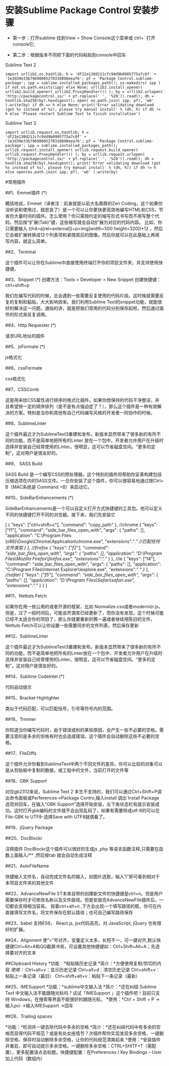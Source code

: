 # 安装Sublime Package Control 安装步骤

* 第一步：打开sublime 找到View > Show Console这个菜单或 ctrl+` 打开 console它;

* 第二步：根据版本不同把下面的代码粘贴到console中回车

Sublime Text 2
```
import urllib2,os,hashlib; h = 'df21e130d211cfc94d9b0905775a7c0f' + '1e3d39e33b79698005270310898eea76'; pf = 'Package Control.sublime-package'; ipp = sublime.installed_packages_path(); os.makedirs( ipp ) if not os.path.exists(ipp) else None; urllib2.install_opener( urllib2.build_opener( urllib2.ProxyHandler()) ); by = urllib2.urlopen( 'http://packagecontrol.io/' + pf.replace(' ', '%20')).read(); dh = hashlib.sha256(by).hexdigest(); open( os.path.join( ipp, pf), 'wb' ).write(by) if dh == h else None; print('Error validating download (got %s instead of %s), please try manual install' % (dh, h) if dh != h else 'Please restart Sublime Text to finish installation')
```


Sublime Text 3
```
import urllib.request,os,hashlib; h = 'df21e130d211cfc94d9b0905775a7c0f' + '1e3d39e33b79698005270310898eea76'; pf = 'Package Control.sublime-package'; ipp = sublime.installed_packages_path(); urllib.request.install_opener( urllib.request.build_opener( urllib.request.ProxyHandler()) ); by = urllib.request.urlopen( 'http://packagecontrol.io/' + pf.replace(' ', '%20')).read(); dh = hashlib.sha256(by).hexdigest(); print('Error validating download (got %s instead of %s), please try manual install' % (dh, h)) if dh != h else open(os.path.join( ipp, pf), 'wb' ).write(by)
```


#常用插件

##1、Emmet插件 (*)

概括地说，Emmet（译者注：前身就是以前大名鼎鼎的Zen Coding，这个如果你没听说和使用过，就悲哀了）是一个可以让你更快更高效地编写HTML和CSS，节省你大量时间的插件。怎么使用？你只需按约定的缩写形式书写而不用写整个代码，然后按“扩展(Tab)”键，这些缩写就会自动扩展为对应的代码内容。 比如，你只需要输入 ((h4>a[rel=external])+p>img[width=500 height=320])*12 ，然后它会被扩展转换成12个列表项和紧随其后的图像。然后你就可以在此基础上再填写内容，就这么简单。

##2、Terminal

这个插件可以让你在Sublime中直接使用终端打开你的项目文件夹，并支持使用快捷键。

##3、Snippet (*)
创建方法：Tools > Developer > New Snippet
创建快捷键：ctrl+shift+p

我们在编写代码的时候，总会遇到一些需要反复使用的代码片段。这时候就需要反复的复制和黏贴，大大影响效率。我们利用Sublime Text的snippet功能，就能很好的解决这一问题。通俗的讲，就是把我们常用的代码分别保存起啦，然后通过插件的形式来反复调用。

##4、Http Requester (*)

请求URL地址的插件


##5、jsFormate (*)

js格式化

##6、cssFormate

css格式化


##7、CSSComb

这是用来给CSS属性进行排序的格式化插件。如果你想保持的代码干净整洁，并且希望按一定的顺序排列（是不是有点强迫症了？），那么这个插件是一种有效解决的方案。特别是当你和其他有自己代码编写风格的开发者一同协作的时候。



##8、SublimeLinter

这个插件最近才为SublimeText3重建和发布。新版本显然带来了很多新的有所不同的功能，而不是简单地把所有的Linter 放在一个包中，开发者允许用户在升级时选择并安装自己经常使用的Linter。很明显，这可以节省磁盘空间。“更多的定制”，这对用户是很友好的。


##9、 SASS Build

SASS Build 是一个编写CSS的预处理器。这个特别的插件将帮助你妥善构建包括压缩选项在内的SASS文件。一旦你安装了这个插件，你可以很容易地通过按Ctrl+ B（MAC系统是 Command +B）来启动它。


##10、SideBarEnhancements (*)

SideBarEnhancements是一个可以自定义打开方式快捷键的工具包。他可以定义不同的快捷键打开不同的浏览器。接下来，我们先安装它


[
    { "keys": ["ctrl+shift+c"], "command": "copy_path" },
    //chrome
    { "keys": ["f1"], "command": "side_bar_files_open_with",
        "args": {
            "paths": [],
            "application": "C:\Program Files (x86)\Google\Chrome\Application\chrome.exe",
            "extensions":".*" //匹配任何文件类型
        }
    },
    //firefox
    { "keys": ["f2"], "command": "side_bar_files_open_with",
        "args": {
            "paths": [],
            "application": "D:\Program Files\Mozilla Firefox\firefox.exe",
            "extensions":".*"
        }
     },
    //ie
    { "keys": ["f4"], "command": "side_bar_files_open_with",
        "args": {
            "paths": [],
            "application": "C:\Program Files\Internet Explorer\iexplore.exe",
            "extensions":".*"
        }
    },
    //safari
    { "keys": ["f5"], "command": "side_bar_files_open_with",
        "args": {
            "paths": [],
            "application": "D:\Program Files\Safari\safari.exe",
            "extensions":".*"
        }
    }
]



##11、Nettuts Fetch

如果你在用一些公用的或者开源的框架，比如 Normalize.css或者modernizr.js，但是，过了一段时间后，可能该开源库已经更新了，而你没有发现，这个时候可能已经不太适合你的项目了，那么你就要重新折腾一遍或者继续用陈旧的文件。Nettuts Fetch可以让你设置一些需要同步的文件列表，然后保存更新


##12、SublimeLinter

这个插件最近才为SublimeText3重建和发布。新版本显然带来了很多新的有所不同的功能，而不是简单地把所有的Linter放在一个包中，开发者允许用户在升级时选择并安装自己经常使用的Linter。很明显，这可以节省磁盘空间。“更多的定制”，这对用户是很友好的。


##14、Sublime CodeIntel (*)

代码自动提示


##15、Bracket Highlighter

类似于代码匹配，可以匹配括号，引号等符号内的范围。


##16、Trmmer

你知道当你编写代码时，由于错误或别的某些原因，会产生一些不必要的空格。需要注意的是多余的空格有时也会造成错误。这个插件会自动删除这些不必要的空格。


##17、FileDiffs

这个插件允许你看到SublimeText中两个不同文件的差异。你可以比较的对象可以是从剪贴板中复制的数据，或工程中的文件，当前打开的文件等

##18、GBK Support

对应gb2312来说，Sublime Text 2 本生不支持的，我们可以通过Ctrl+Shift+P调出命令面板或Perferences->Package Contro,输入install 调出 Install Package 选项并回车，在输入“GBK Support”选择开始安装，左下角状态栏有提示安装成功。这时打开gbk编码的文件就不会出现乱码了，如果有需要转成utf-8的可以在File-GBK to UTF8-选择Save with UTF8就偶看了。

##19、jQuery Package

##20、DocBlockr 

注释插件 DocBlockr这个插件可以很好的生成js ,php 等语言函数注释,只需要在函数上面输入/** ,然后按tab 就会自动生成注释

##21、AutoFileName

快捷输入文件名，自动完成文件名的输入，如图片选取，输入”/”即可看到相对于本项目文件夹的其他文件


##22、AdvanceNewFile
ST本来自带的创建新文件的快捷键是ctrl+n。但是用户需要保存时才可修改名称以及文件路径。但是安装完AdvanceNewFile插件后，一切都会变得相当容易。
按着ctrl+alt+n ,下方会出现一个填写路径的框，你可在内直接填写文件名，将文件保存在默认路径；也可自己编写路径保存

##23、babel
支持ES6， React.js, jsx代码高亮，对 JavaScript, jQuery 也有很好的扩展。

##24、Alignment
使”=”号对齐，变量定义太多，长短不一，可一键对齐,默认快捷键Ctrl+Alt+A和QQ截屏冲突，可设置其他快捷键如：Ctrl+Shift+Alt+A；先选择要对齐的文本

##Clipboard History
*功能：*粘贴板历史记录
*简介：*方便使用复制/剪切的内容
*使用：*
Ctrl+alt+v：显示历史记录
Ctrl+alt+d：清空历史记录
Ctrl+shift+v：粘贴上一条记录（最旧）
Ctrl+shift+alt+v：粘贴下一条记录（最新）


##25、IMESupport
*功能：*sublime中文输入法
*简介：*还在纠结 Sublime Text 中文输入法不能跟随光标吗？试试「IMESupport 」这个插件吧！目前只支持 Windows，在搜索等界面不能很好的跟随光标。
*使用：*Ctrl + Shift + P →输入pci →输入IMESupport →回车


##26、Trailing spaces

*功能：*检测并一键去除代码中多余的空格
*简介：*还在纠结代码中有多余的空格而显得代码不规范？或是有处女座情节？次插件帮你实现发现多余空格、一键删除空格、保存时自动删除多余空格，让你的代码规范清爽起来
*使用：*安装插件并重启，即可自动提示多余空格。一键删除多余空格：CTRL+SHITF+T（需配置），更多配置请点击标题。快捷键配置：在Preferences / Key Bindings – User加上代码（数组内）

